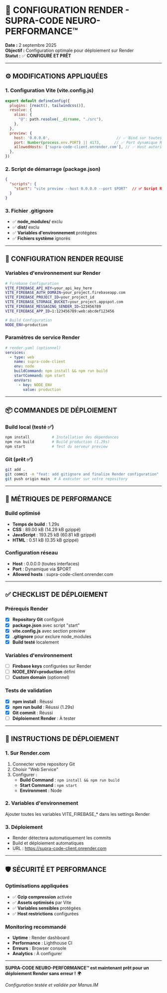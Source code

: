 # 🚀 CONFIGURATION RENDER - SUPRA-CODE NEURO-PERFORMANCE™

**Date :** 2 septembre 2025  
**Objectif :** Configuration optimale pour déploiement sur Render  
**Statut :** ✅ **CONFIGURÉ ET PRÊT**

---

## ⚙️ MODIFICATIONS APPLIQUÉES

### 1. Configuration Vite (vite.config.js)
```javascript
export default defineConfig({
  plugins: [react(), tailwindcss()],
  resolve: {
    alias: {
      "@": path.resolve(__dirname, "./src"),
    },
  },
  preview: {
    host: '0.0.0.0',                              // ✅ Bind sur toutes les interfaces
    port: Number(process.env.PORT) || 4173,      // ✅ Port dynamique Render
    allowedHosts: ['supra-code-client.onrender.com'], // ✅ Host autorisé
  },
})
```

### 2. Script de démarrage (package.json)
```json
{
  "scripts": {
    "start": "vite preview --host 0.0.0.0 --port $PORT"  // ✅ Script Render
  }
}
```

### 3. Fichier .gitignore
- ✅ **node_modules/** exclu
- ✅ **dist/** exclu  
- ✅ **Variables d'environnement** protégées
- ✅ **Fichiers système** ignorés

---

## 🔧 CONFIGURATION RENDER REQUISE

### Variables d'environnement sur Render
```bash
# Firebase Configuration
VITE_FIREBASE_API_KEY=your_api_key_here
VITE_FIREBASE_AUTH_DOMAIN=your_project.firebaseapp.com
VITE_FIREBASE_PROJECT_ID=your_project_id
VITE_FIREBASE_STORAGE_BUCKET=your_project.appspot.com
VITE_FIREBASE_MESSAGING_SENDER_ID=123456789
VITE_FIREBASE_APP_ID=1:123456789:web:abcdef123456

# Build Configuration
NODE_ENV=production
```

### Paramètres de service Render
```yaml
# render.yaml (optionnel)
services:
  - type: web
    name: supra-code-client
    env: node
    buildCommand: npm install && npm run build
    startCommand: npm start
    envVars:
      - key: NODE_ENV
        value: production
```

---

## 📦 COMMANDES DE DÉPLOIEMENT

### Build local (testé ✅)
```bash
npm install          # Installation des dépendances
npm run build        # Build production (1.29s)
npm start            # Test du serveur preview
```

### Git (prêt ✅)
```bash
git add .
git commit -m "feat: add gitignore and finalize Render configuration"
git push origin main  # À exécuter sur votre repository
```

---

## 🎯 MÉTRIQUES DE PERFORMANCE

### Build optimisé
- **Temps de build** : 1.29s
- **CSS** : 89.00 kB (14.29 kB gzippé)
- **JavaScript** : 193.25 kB (60.81 kB gzippé)
- **HTML** : 0.51 kB (0.35 kB gzippé)

### Configuration réseau
- **Host** : 0.0.0.0 (toutes interfaces)
- **Port** : Dynamique via $PORT
- **Allowed hosts** : supra-code-client.onrender.com

---

## ✅ CHECKLIST DE DÉPLOIEMENT

### Prérequis Render
- [x] **Repository Git** configuré
- [x] **package.json** avec script "start"
- [x] **vite.config.js** avec section preview
- [x] **.gitignore** pour exclure node_modules
- [x] **Build testé** localement

### Variables d'environnement
- [ ] **Firebase keys** configurées sur Render
- [ ] **NODE_ENV=production** défini
- [ ] **Custom domain** (optionnel)

### Tests de validation
- [x] **npm install** : Réussi
- [x] **npm run build** : Réussi (1.29s)
- [x] **Git commit** : Réussi
- [ ] **Déploiement Render** : À tester

---

## 🚀 INSTRUCTIONS DE DÉPLOIEMENT

### 1. Sur Render.com
1. Connecter votre repository Git
2. Choisir "Web Service"
3. Configurer :
   - **Build Command** : `npm install && npm run build`
   - **Start Command** : `npm start`
   - **Environment** : Node

### 2. Variables d'environnement
Ajouter toutes les variables VITE_FIREBASE_* dans les settings Render

### 3. Déploiement
- Render détectera automatiquement les commits
- Build et déploiement automatiques
- URL : https://supra-code-client.onrender.com

---

## 🛡️ SÉCURITÉ ET PERFORMANCE

### Optimisations appliquées
- ✅ **Gzip compression** activée
- ✅ **Assets optimisés** par Vite
- ✅ **Variables sensibles** protégées
- ✅ **Host restrictions** configurées

### Monitoring recommandé
- **Uptime** : Render dashboard
- **Performance** : Lighthouse CI
- **Erreurs** : Browser console
- **Analytics** : À configurer

---

**SUPRA-CODE NEURO-PERFORMANCE™ est maintenant prêt pour un déploiement Render sans erreur !** 🌍

*Configuration testée et validée par Manus.IM*

